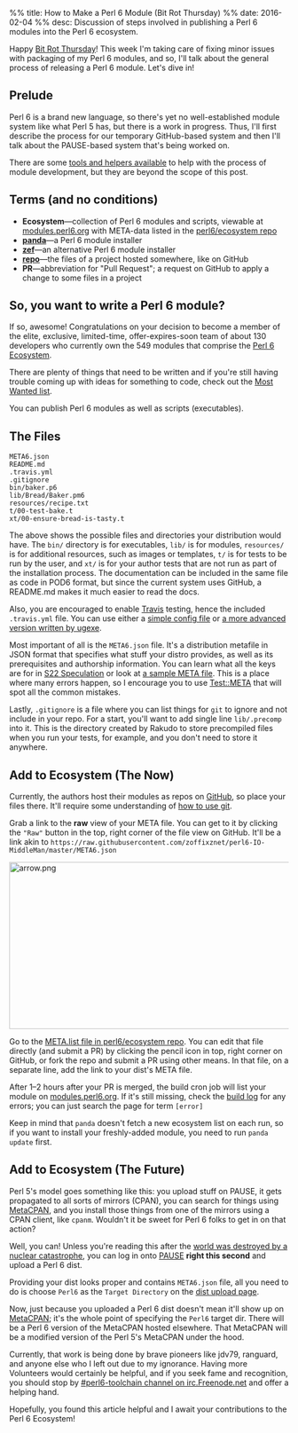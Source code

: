 %% title: How to Make a Perl 6 Module (Bit Rot Thursday)
%% date: 2016-02-04
%% desc: Discussion of steps involved in publishing a Perl 6 modules into the Perl 6 ecosystem.

Happy [Bit Rot Thursday](http://blogs.perl.org/users/zoffix_znet/2016/01/bit-rot-thursday.html)! This week I'm taking care of fixing minor issues with packaging of my Perl 6 modules, and so, I'll talk about the general process of
releasing a Perl 6 module. Let's dive in!

## Prelude

Perl 6 is a brand new language, so there's yet no well-established module system like what Perl 5 has, but there is a work in progress. Thus, I'll first describe the process for our temporary GitHub-based system and then I'll talk about the PAUSE-based system that's being worked on.

There are some [tools and helpers available](http://doc.perl6.org/language/modules-extra) to help with the process of module development, but they are beyond the
scope of this post.

## Terms (and no conditions)

* **Ecosystem**—collection of Perl 6 modules and scripts, viewable at [modules.perl6.org](http://modules.perl6.org/) with META-data listed in the
[perl6/ecosystem repo](https://github.com/perl6/ecosystem/)
* [**panda**](https://github.com/tadzik/panda/)—a Perl 6 module installer
* [**zef**](https://github.com/ugexe/zef)—an alternative Perl 6 module installer
* [**repo**](https://en.wikipedia.org/wiki/Software_repository)—the files of a project hosted somewhere, like on GitHub
* **PR**—abbreviation for "Pull Request"; a request on GitHub to apply a change to some files in a project

## So, you want to write a Perl 6 module?

If so, awesome! Congratulations on your decision to become a member of the elite, exclusive, limited-time, offer-expires-soon team of about 130 developers who currently own the 549 modules that comprise the
[Perl 6 Ecosystem](http://modules.perl6.org/).

There are plenty of things that need to be written and if you're still having
trouble coming up with ideas for something to code, check out the
[Most Wanted list](https://github.com/perl6/perl6-most-wanted/blob/master/most-wanted/modules.md).

You can publish Perl 6 modules as well as scripts (executables).

## The Files


    META6.json
    README.md
    .travis.yml
    .gitignore
    bin/baker.p6
    lib/Bread/Baker.pm6
    resources/recipe.txt
    t/00-test-bake.t
    xt/00-ensure-bread-is-tasty.t


The above shows the possible files and directories your distribution would
have. The `bin/` directory is for executables, `lib/` is for modules,
`resources/` is for additional resources, such as images or templates,
`t/` is for tests to be run by the user, and `xt/` is for your author tests
that are not run as part of the installation process. The documentation can be
included in the same file as code in POD6 format, but since the current system uses
GitHub, a README.md makes it much easier to read the docs.

Also, you are encouraged to enable [Travis](https://travis-ci.org/) testing, hence the
included `.travis.yml` file. You can use either a [simple config file](https://docs.travis-ci.com/user/languages/perl6) or [a more advanced version written by ugexe](https://github.com/ugexe/P6TCI).

Most important of all is the `META6.json` file. It's a distribution metafile
in JSON format that specifies what stuff your distro provides, as well as its
prerequisites and authorship information. You can learn what all the keys are for
in [S22 Speculation](http://design.perl6.org/S22.html#META6.json) or look at
[a sample META file](https://raw.githubusercontent.com/zoffixznet/perl6-IO-MiddleMan/master/META6.json). This is a place where many errors happen, so I encourage you to use [Test::META](http://modules.perl6.org/dist/Test::META) that will spot all the common mistakes.

Lastly, `.gitignore` is a file where you can list things for `git` to ignore and not include in your repo. For a start, you'll want to add single line `lib/.precomp` into it. This is the directory created by Rakudo to store precompiled files when you run your tests, for example, and you don't need to store it anywhere.

## Add to Ecosystem (The Now)

Currently, the authors host their modules as repos on
[GitHub](https://github.com/), so place your files there. It'll require some understanding of [how to use git](http://www.learnenough.com/git-tutorial).

Grab a link to
the **raw** view of your META file. You can get to it by clicking the `"Raw"`
button in the top, right corner of the file view on GitHub. It'll be a link
akin to `https://raw.githubusercontent.com/zoffixznet/perl6-IO-MiddleMan/master/META6.json`

<img alt="arrow.png" src="http://blogs.perl.org/users/zoffix_znet/arrow.png" width="589" height="301" class="mt-image-none" style="" />

Go to the [META.list file in perl6/ecosystem repo](https://github.com/perl6/ecosystem/blob/master/META.list). You can edit that file directly (and submit a PR) by clicking the pencil icon in top, right corner on GitHub, or fork the repo and submit a PR using other means. In that file, on a separate line, add the link to your dist's META file.

After 1–2 hours after your PR is merged, the build cron job will list your
module on [modules.perl6.org](http://modules.perl6.org). If it's still
missing, check the [build log](http://modules.perl6.org/update.log) for any
errors; you can just search the page for term `[error]`

Keep in mind that `panda` doesn't fetch a new ecosystem list on each run,
so if you want to install your freshly-added module, you need to run
`panda update` first.

## Add to Ecosystem (The Future)

Perl 5's model goes something like this: you upload stuff on PAUSE, it gets
propagated to all sorts of mirrors (CPAN), you can search for things using
[MetaCPAN](https://metacpan.org/), and you install those things from one
of the mirrors using a CPAN client, like `cpanm`. Wouldn't it be sweet for
Perl 6 folks to get in on that action?

Well, you can! Unless you're reading this after
the [world was destroyed by a nuclear catastrophe](https://www.youtube.com/watch?v=SZTKyOj8gjM), you can log in onto [PAUSE](http://pause.perl.org/) **right this second** and upload a Perl 6 dist.

Providing your dist looks proper and contains `META6.json` file, all you need
to do is choose `Perl6` as the `Target Directory` on the [dist upload page](https://pause.perl.org/pause/authenquery?ACTION=add_uri).

Now, just because you uploaded a Perl 6 dist doesn't mean it'll show up on
[MetaCPAN](https://metacpan.org/); it's the whole point of specifying
the `Perl6` target dir. There will be a Perl 6 version of the MetaCPAN hosted elsewhere. That MetaCPAN will be a modified version of the Perl 5's MetaCPAN under the hood.

Currently, that work is being done by brave pioneers like jdv79, ranguard, and
anyone else who I left out due to my ignorance. Having more Volunteers would
certainly be helpful, and if you seek fame and recognition, you should stop
by [#perl6-toolchain channel on irc.Freenode.net](irc://irc.freenode.net/#perl6-toolchain) and offer a helping hand.

Hopefully, you found this article helpful and I await your contributions to the Perl 6 Ecosystem!
